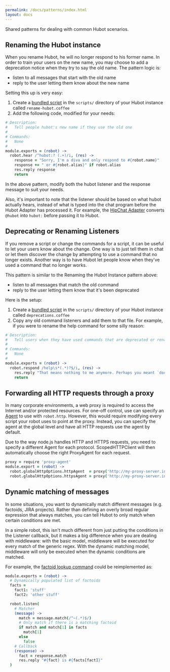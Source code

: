 ```yaml
---
permalink: /docs/patterns/index.html
layout: docs
---
```


Shared patterns for dealing with common Hubot scenarios.

## Renaming the Hubot instance

When you rename Hubot, he will no longer respond to his former name. In order to train your users on the new name, you may choose to add a deprecation notice when they try to say the old name. The pattern logic is:

* listen to all messages that start with the old name
* reply to the user letting them know about the new name

Setting this up is very easy:

1. Create a [bundled script](/docs/scripting.md) in the `scripts/` directory of your Hubot instance called `rename-hubot.coffee`
2. Add the following code, modified for your needs:

```coffeescript
# Description:
#   Tell people hubot's new name if they use the old one
#
# Commands:
#   None
#
module.exports = (robot) ->
  robot.hear /^hubot:? (.+)/i, (res) ->
    response = "Sorry, I'm a diva and only respond to #{robot.name}"
    response += " or #{robot.alias}" if robot.alias
    res.reply response
    return

```

In the above pattern, modify both the hubot listener and the response message to suit your needs.

Also, it's important to note that the listener should be based on what hubot actually hears, instead of what is typed into the chat program before the Hubot Adapter has processed it. For example, the [HipChat Adapter](https://github.com/hipchat/hubot-hipchat) converts `@hubot` into `hubot:` before passing it to Hubot.

## Deprecating or Renaming Listeners

If you remove a script or change the commands for a script, it can be useful to let your users know about the change. One way is to just tell them in chat or let them discover the change by attempting to use a command that no longer exists. Another way is to have Hubot let people know when they've used a command that no longer works.

This pattern is similar to the Renaming the Hubot Instance pattern above:

* listen to all messages that match the old command
* reply to the user letting them know that it's been deprecated

Here is the setup:

1. Create a [bundled script](scripting.md) in the `scripts/` directory of your Hubot instance called `deprecations.coffee`
2. Copy any old command listeners and add them to that file. For example, if you were to rename the help command for some silly reason:

```coffeescript
# Description:
#   Tell users when they have used commands that are deprecated or renamed
#
# Commands:
#   None
#
module.exports = (robot) ->
  robot.respond /help\s*(.*)?$/i, (res) ->
    res.reply "That means nothing to me anymore. Perhaps you meant `docs` instead?"
    return

```

## Forwarding all HTTP requests through a proxy

In many corporate environments, a web proxy is required to access the Internet and/or protected resources. For one-off control, use can specify an [Agent](https://nodejs.org/api/http.html) to use with `robot.http`. However, this would require modifying every script your robot uses to point at the proxy. Instead, you can specify the agent at the global level and have all HTTP requests use the agent by default.

Due to the way node.js handles HTTP and HTTPS requests, you need to specify a different Agent for each protocol. ScopedHTTPClient will then automatically choose the right ProxyAgent for each request.

```coffeescript
proxy = require 'proxy-agent'
module.export = (robot) ->
  robot.globalHttpOptions.httpAgent  = proxy('http://my-proxy-server.internal', false)
  robot.globalHttpOptions.httpsAgent = proxy('http://my-proxy-server.internal', true)
```

## Dynamic matching of messages

In some situations, you want to dynamically match different messages (e.g. factoids, JIRA projects). Rather than defining an overly broad regular expression that always matches, you can tell Hubot to only match when certain conditions are met.

In a simple robot, this isn't much different from just putting the conditions in the Listener callback, but it makes a big difference when you are dealing with middleware: with the basic model, middleware will be executed for every match of the generic regex. With the dynamic matching model, middleware will only be executed when the dynamic conditions are matched.

For example, the [factoid lookup command](https://github.com/github/hubot-scripts/blob/bd810f99f9394818a9dcc2ea3729427e4101b96d/src/scripts/factoid.coffee#L95-L99) could be reimplemented as:

```coffeescript
module.exports = (robot) ->
  # Dynamically populated list of factoids
  facts =
    fact1: 'stuff'
    fact2: 'other stuff'

  robot.listen(
    # Matcher
    (message) ->
      match = message.match(/^~(.*)$/)
      # Only match if there is a matching factoid
      if match and match[1] in facts
        match[1]
      else
        false
    # Callback
    (response) ->
      fact = response.match
      res.reply "#{fact} is #{facts[fact]}"
  )
```
